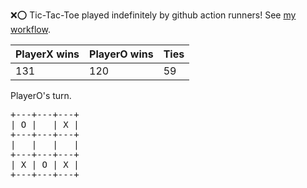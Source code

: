 :x::o: Tic-Tac-Toe played indefinitely by github action runners! See [my workflow](.github/workflows/play.yaml).

|PlayerX wins|PlayerO wins|Ties|
|-|-|-|
|131|120|59|

PlayerO's turn.

<pre>
+---+---+---+
| O |   | X |
+---+---+---+
|   |   |   |
+---+---+---+
| X | O | X |
+---+---+---+
</pre>